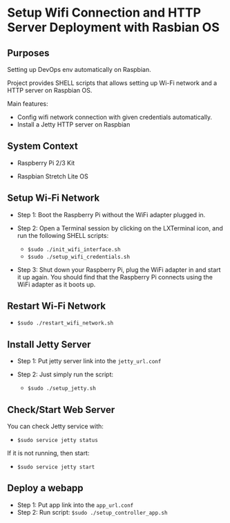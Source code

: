 # Setup Wifi Connection and HTTP Server Deployment with Rasbian OS

## Purposes
Setting up DevOps env automatically on Raspbian.

Project provides SHELL scripts that allows setting up Wi-Fi network and a HTTP server on Raspbian OS.

Main features:

- Config wifi network connection with given credentials automatically.
- Install a Jetty HTTP server on Raspbian

## System Context

* Raspberry Pi 2/3 Kit

* Raspbian Stretch Lite OS

## Setup Wi-Fi Network

* Step 1: Boot the Raspberry Pi without the WiFi adapter plugged in.
* Step 2: Open a Terminal session by clicking on the LXTerminal icon, and run the following SHELL scripts:
    
    * `$sudo ./init_wifi_interface.sh`
    * `$sudo ./setup_wifi_credentials.sh`

* Step 3: Shut down your Raspberry Pi, plug the WiFi adapter in and start it up again. You should find that the Raspberry Pi connects using the WiFi adapter as it boots up.

## Restart Wi-Fi Network

* `$sudo ./restart_wifi_network.sh`

## Install Jetty Server

 * Step 1: Put jetty server link into the `jetty_url.conf`
 * Step 2: Just simply run the script:

    * `$sudo ./setup_jetty.sh`

## Check/Start Web Server

You can check Jetty service with:

 * `$sudo service jetty status`

If it is not running, then start:

 * `$sudo service jetty start`

## Deploy a webapp

 * Step 1: Put app link into the `app_url.conf`
 * Step 2: Run script: `$sudo ./setup_controller_app.sh`